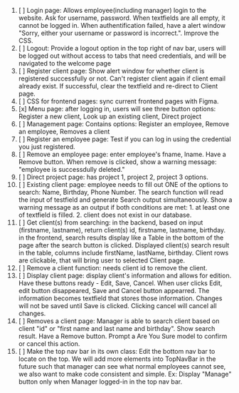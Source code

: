 1. [ ] Login page: Allows employee(including manager) login to the website. Ask for username, password. When textfields are all empty, it cannot be logged in. When authentification failed, have a alert window "Sorry, either your username or password is incorrect.". Improve the CSS. 
2. [ ] Logout: Provide a logout option in the top right of nav bar, users will be logged out without access to tabs that need credentials, and will be navigated to the welcome page
3. [ ] Register client page: Show alert window for whether client is registered successfully or not. Can't register client again if client email already exist. If successful, clear the textfield and re-direct to Client page. 
4. [ ] CSS for frontend pages: sync current frontend pages with Figma. 
5. [x] Menu page: after logging in, users will see three button options: Register a new client, Look up an existing client, Direct project
6. [ ] Management page: Contains options: Register an employee, Remove an employee, Removes a client  
7. [ ] Register an employee page: Test if you can log in using the credential you just registered. 
8. [ ] Remove an employee page: enter employee's fname, lname. Have a Remove button. When remove is clicked, show a warning message: "employee is successdully deleted." 
9. [ ] Direct project page: has project 1, project 2, project 3 options. 
10. [ ] Existing client page: employee needs to fill out ONE of the options to search: Name, Birthday, Phone Number. The search function will read the input of testfield and generate Search output simultaneously. Show a warning message as an output if both conditions are met: 1. at least one of textfield is filled. 2. client does not exist in our database. 
11. [ ] Get client(s) from searching: in the backend, based on input (firstname, lastname), return client(s) id, firstname, lastname, birthday. in the frontend, search results display like a Table in the bottom of the page after the search button is clicked. Displayed client(s) search result in the table, columns include firstName, lastName, birthday. Client rows are clickable, that will bring user to selected Client page.
12. [ ] Remove a client function: needs client id to remove the client. 
13. [ ] Display client page: display client's information and allows for edition. Have these buttons ready - Edit, Save, Cancel. When user clicks Edit, edit button disappeared, Save and Cancel button appearred. The information becomes textfield that stores those information. Changes will not be saved until Save is clicked. Clicking cancel will cancel all changes.
14. [ ] Removes a client page: Manager is able to search client based on client "id" or "first name and last name and birthday". Show search result. Have a Remove button. Prompt a Are You Sure model to confirm or cancel this action. 
15. [ ] Make the top nav bar in its own class: Edit the bottom nav bar to locate on the top. We will add more elements into TopNavBar in the future such that manager can see what normal employees cannot see, we also want to make code consistent and simple. Ex: Display "Manage" button only when Manager logged-in in the top nav bar. 